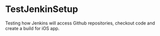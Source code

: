 # TestJenkinSetup
Testing how Jenkins will access Github repositories, checkout code and create a build for iOS app.
